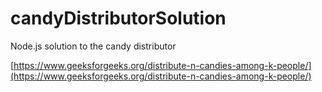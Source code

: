 # candyDistributorSolution

Node.js solution to the candy distributor

[https://www.geeksforgeeks.org/distribute-n-candies-among-k-people/](https://www.geeksforgeeks.org/distribute-n-candies-among-k-people/)
